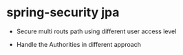 # spring-security jpa

- Secure multi routs path using different user access level

- Handle the Authorities in different approach
